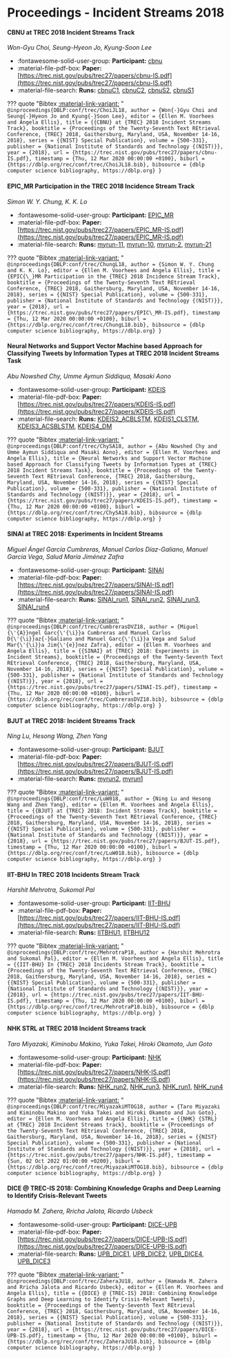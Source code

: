 # Proceedings - Incident Streams 2018 

#### CBNU at TREC 2018 Incident Streams Track

_Won-Gyu Choi, Seung-Hyeon Jo, Kyung-Soon Lee_

- :fontawesome-solid-user-group: **Participant:** [cbnu](./participants.md#cbnu)
- :material-file-pdf-box: **Paper:** [https://trec.nist.gov/pubs/trec27/papers/cbnu-IS.pdf](https://trec.nist.gov/pubs/trec27/papers/cbnu-IS.pdf)
- :material-file-search: **Runs:** [cbnuC1](./runs.md#cbnuc1), [cbnuC2](./runs.md#cbnuc2), [cbnuS2](./runs.md#cbnus2), [cbnuS1](./runs.md#cbnus1)

??? quote "Bibtex [:material-link-variant:](https://dblp.org/rec/conf/trec/ChoiJL18.bib) "
	```
	@inproceedings{DBLP:conf/trec/ChoiJL18,
		author = {Won{-}Gyu Choi and Seung{-}Hyeon Jo and Kyung{-}Soon Lee},
		editor = {Ellen M. Voorhees and Angela Ellis},
		title = {{CBNU} at {TREC} 2018 Incident Streams Track},
		booktitle = {Proceedings of the Twenty-Seventh Text REtrieval Conference, {TREC} 2018, Gaithersburg, Maryland, USA, November 14-16, 2018},
		series = {{NIST} Special Publication},
		volume = {500-331},
		publisher = {National Institute of Standards and Technology {(NIST)}},
		year = {2018},
		url = {https://trec.nist.gov/pubs/trec27/papers/cbnu-IS.pdf},
		timestamp = {Thu, 12 Mar 2020 00:00:00 +0100},
		biburl = {https://dblp.org/rec/conf/trec/ChoiJL18.bib},
		bibsource = {dblp computer science bibliography, https://dblp.org}
	}
	```

#### EPIC_MR Participation in the TREC 2018 Incidence Stream Track

_Simon W. Y. Chung, K. K. Lo_

- :fontawesome-solid-user-group: **Participant:** [EPIC_MR](./participants.md#epic_mr)
- :material-file-pdf-box: **Paper:** [https://trec.nist.gov/pubs/trec27/papers/EPIC_MR-IS.pdf](https://trec.nist.gov/pubs/trec27/papers/EPIC_MR-IS.pdf)
- :material-file-search: **Runs:** [myrun-11](./runs.md#myrun-11), [myrun-10](./runs.md#myrun-10), [myrun-2](./runs.md#myrun-2), [myrun-21](./runs.md#myrun-21)

??? quote "Bibtex [:material-link-variant:](https://dblp.org/rec/conf/trec/ChungL18.bib) "
	```
	@inproceedings{DBLP:conf/trec/ChungL18,
		author = {Simon W. Y. Chung and K. K. Lo},
		editor = {Ellen M. Voorhees and Angela Ellis},
		title = {EPIC{\_}MR Participation in the {TREC} 2018 Incidence Stream Track},
		booktitle = {Proceedings of the Twenty-Seventh Text REtrieval Conference, {TREC} 2018, Gaithersburg, Maryland, USA, November 14-16, 2018},
		series = {{NIST} Special Publication},
		volume = {500-331},
		publisher = {National Institute of Standards and Technology {(NIST)}},
		year = {2018},
		url = {https://trec.nist.gov/pubs/trec27/papers/EPIC\_MR-IS.pdf},
		timestamp = {Thu, 12 Mar 2020 00:00:00 +0100},
		biburl = {https://dblp.org/rec/conf/trec/ChungL18.bib},
		bibsource = {dblp computer science bibliography, https://dblp.org}
	}
	```

#### Neural Networks and Support Vector Machine based Approach for Classifying  Tweets by Information Types at TREC 2018 Incident Streams Task

_Abu Nowshed Chy, Umme Aymun Siddiqua, Masaki Aono_

- :fontawesome-solid-user-group: **Participant:** [KDEIS](./participants.md#kdeis)
- :material-file-pdf-box: **Paper:** [https://trec.nist.gov/pubs/trec27/papers/KDEIS-IS.pdf](https://trec.nist.gov/pubs/trec27/papers/KDEIS-IS.pdf)
- :material-file-search: **Runs:** [KDEIS2_ACBLSTM](./runs.md#kdeis2_acblstm), [KDEIS1_CLSTM](./runs.md#kdeis1_clstm), [KDEIS3_ACSBLSTM](./runs.md#kdeis3_acsblstm), [KDEIS4_DM](./runs.md#kdeis4_dm)

??? quote "Bibtex [:material-link-variant:](https://dblp.org/rec/conf/trec/ChySA18.bib) "
	```
	@inproceedings{DBLP:conf/trec/ChySA18,
		author = {Abu Nowshed Chy and Umme Aymun Siddiqua and Masaki Aono},
		editor = {Ellen M. Voorhees and Angela Ellis},
		title = {Neural Networks and Support Vector Machine based Approach for Classifying Tweets by Information Types at {TREC} 2018 Incident Streams Task},
		booktitle = {Proceedings of the Twenty-Seventh Text REtrieval Conference, {TREC} 2018, Gaithersburg, Maryland, USA, November 14-16, 2018},
		series = {{NIST} Special Publication},
		volume = {500-331},
		publisher = {National Institute of Standards and Technology {(NIST)}},
		year = {2018},
		url = {https://trec.nist.gov/pubs/trec27/papers/KDEIS-IS.pdf},
		timestamp = {Thu, 12 Mar 2020 00:00:00 +0100},
		biburl = {https://dblp.org/rec/conf/trec/ChySA18.bib},
		bibsource = {dblp computer science bibliography, https://dblp.org}
	}
	```

#### SINAI at TREC 2018: Experiments in Incident Streams

_Miguel Ángel García Cumbreras, Manuel Carlos Díaz-Galiano, Manuel García Vega, Salud María Jiménez Zafra_

- :fontawesome-solid-user-group: **Participant:** [SINAI](./participants.md#sinai)
- :material-file-pdf-box: **Paper:** [https://trec.nist.gov/pubs/trec27/papers/SINAI-IS.pdf](https://trec.nist.gov/pubs/trec27/papers/SINAI-IS.pdf)
- :material-file-search: **Runs:** [SINAI_run1](./runs.md#sinai_run1), [SINAI_run2](./runs.md#sinai_run2), [SINAI_run3](./runs.md#sinai_run3), [SINAI_run4](./runs.md#sinai_run4)

??? quote "Bibtex [:material-link-variant:](https://dblp.org/rec/conf/trec/CumbrerasDVZ18.bib) "
	```
	@inproceedings{DBLP:conf/trec/CumbrerasDVZ18,
		author = {Miguel {\'{A}}ngel Garc{\'{\i}}a Cumbreras and Manuel Carlos D{\'{\i}}az{-}Galiano and Manuel Garc{\'{\i}}a Vega and Salud Mar{\'{\i}}a Jim{\'{e}}nez Zafra},
		editor = {Ellen M. Voorhees and Angela Ellis},
		title = {{SINAI} at {TREC} 2018: Experiments in Incident Streams},
		booktitle = {Proceedings of the Twenty-Seventh Text REtrieval Conference, {TREC} 2018, Gaithersburg, Maryland, USA, November 14-16, 2018},
		series = {{NIST} Special Publication},
		volume = {500-331},
		publisher = {National Institute of Standards and Technology {(NIST)}},
		year = {2018},
		url = {https://trec.nist.gov/pubs/trec27/papers/SINAI-IS.pdf},
		timestamp = {Thu, 12 Mar 2020 00:00:00 +0100},
		biburl = {https://dblp.org/rec/conf/trec/CumbrerasDVZ18.bib},
		bibsource = {dblp computer science bibliography, https://dblp.org}
	}
	```

#### BJUT at TREC 2018: Incident Streams Track

_Ning Lu, Hesong Wang, Zhen Yang_

- :fontawesome-solid-user-group: **Participant:** [BJUT](./participants.md#bjut)
- :material-file-pdf-box: **Paper:** [https://trec.nist.gov/pubs/trec27/papers/BJUT-IS.pdf](https://trec.nist.gov/pubs/trec27/papers/BJUT-IS.pdf)
- :material-file-search: **Runs:** [myrun2](./runs.md#myrun2), [myrun1](./runs.md#myrun1)

??? quote "Bibtex [:material-link-variant:](https://dblp.org/rec/conf/trec/LuW018.bib) "
	```
	@inproceedings{DBLP:conf/trec/LuW018,
		author = {Ning Lu and Hesong Wang and Zhen Yang},
		editor = {Ellen M. Voorhees and Angela Ellis},
		title = {{BJUT} at {TREC} 2018: Incident Streams Track},
		booktitle = {Proceedings of the Twenty-Seventh Text REtrieval Conference, {TREC} 2018, Gaithersburg, Maryland, USA, November 14-16, 2018},
		series = {{NIST} Special Publication},
		volume = {500-331},
		publisher = {National Institute of Standards and Technology {(NIST)}},
		year = {2018},
		url = {https://trec.nist.gov/pubs/trec27/papers/BJUT-IS.pdf},
		timestamp = {Thu, 12 Mar 2020 00:00:00 +0100},
		biburl = {https://dblp.org/rec/conf/trec/LuW018.bib},
		bibsource = {dblp computer science bibliography, https://dblp.org}
	}
	```

#### IIT-BHU In TREC 2018 Incidents Stream Track

_Harshit Mehrotra, Sukomal Pal_

- :fontawesome-solid-user-group: **Participant:** [IIT-BHU](./participants.md#iit-bhu)
- :material-file-pdf-box: **Paper:** [https://trec.nist.gov/pubs/trec27/papers/IIT-BHU-IS.pdf](https://trec.nist.gov/pubs/trec27/papers/IIT-BHU-IS.pdf)
- :material-file-search: **Runs:** [IITBHU1](./runs.md#iitbhu1), [IITBHU12](./runs.md#iitbhu12)

??? quote "Bibtex [:material-link-variant:](https://dblp.org/rec/conf/trec/MehrotraP18.bib) "
	```
	@inproceedings{DBLP:conf/trec/MehrotraP18,
		author = {Harshit Mehrotra and Sukomal Pal},
		editor = {Ellen M. Voorhees and Angela Ellis},
		title = {{IIT-BHU} In {TREC} 2018 Incidents Stream Track},
		booktitle = {Proceedings of the Twenty-Seventh Text REtrieval Conference, {TREC} 2018, Gaithersburg, Maryland, USA, November 14-16, 2018},
		series = {{NIST} Special Publication},
		volume = {500-331},
		publisher = {National Institute of Standards and Technology {(NIST)}},
		year = {2018},
		url = {https://trec.nist.gov/pubs/trec27/papers/IIT-BHU-IS.pdf},
		timestamp = {Thu, 12 Mar 2020 00:00:00 +0100},
		biburl = {https://dblp.org/rec/conf/trec/MehrotraP18.bib},
		bibsource = {dblp computer science bibliography, https://dblp.org}
	}
	```

#### NHK STRL at TREC 2018 Incident Streams track

_Taro Miyazaki, Kiminobu Makino, Yuka Takei, Hiroki Okamoto, Jun Goto_

- :fontawesome-solid-user-group: **Participant:** [NHK](./participants.md#nhk)
- :material-file-pdf-box: **Paper:** [https://trec.nist.gov/pubs/trec27/papers/NHK-IS.pdf](https://trec.nist.gov/pubs/trec27/papers/NHK-IS.pdf)
- :material-file-search: **Runs:** [NHK_run2](./runs.md#nhk_run2), [NHK_run3](./runs.md#nhk_run3), [NHK_run1](./runs.md#nhk_run1), [NHK_run4](./runs.md#nhk_run4)

??? quote "Bibtex [:material-link-variant:](https://dblp.org/rec/conf/trec/MiyazakiMTOG18.bib) "
	```
	@inproceedings{DBLP:conf/trec/MiyazakiMTOG18,
		author = {Taro Miyazaki and Kiminobu Makino and Yuka Takei and Hiroki Okamoto and Jun Goto},
		editor = {Ellen M. Voorhees and Angela Ellis},
		title = {{NHK} {STRL} at {TREC} 2018 Incident Streams track},
		booktitle = {Proceedings of the Twenty-Seventh Text REtrieval Conference, {TREC} 2018, Gaithersburg, Maryland, USA, November 14-16, 2018},
		series = {{NIST} Special Publication},
		volume = {500-331},
		publisher = {National Institute of Standards and Technology {(NIST)}},
		year = {2018},
		url = {https://trec.nist.gov/pubs/trec27/papers/NHK-IS.pdf},
		timestamp = {Sun, 02 Oct 2022 01:00:00 +0200},
		biburl = {https://dblp.org/rec/conf/trec/MiyazakiMTOG18.bib},
		bibsource = {dblp computer science bibliography, https://dblp.org}
	}
	```

#### DICE @ TREC-IS 2018: Combining Knowledge Graphs and Deep Learning  to Identify Crisis-Relevant Tweets

_Hamada M. Zahera, Rricha Jalota, Ricardo Usbeck_

- :fontawesome-solid-user-group: **Participant:** [DICE-UPB](./participants.md#dice-upb)
- :material-file-pdf-box: **Paper:** [https://trec.nist.gov/pubs/trec27/papers/DICE-UPB-IS.pdf](https://trec.nist.gov/pubs/trec27/papers/DICE-UPB-IS.pdf)
- :material-file-search: **Runs:** [UPB_DICE1](./runs.md#upb_dice1), [UPB_DICE2](./runs.md#upb_dice2), [UPB_DICE4](./runs.md#upb_dice4), [UPB_DICE3](./runs.md#upb_dice3)

??? quote "Bibtex [:material-link-variant:](https://dblp.org/rec/conf/trec/ZaheraJU18.bib) "
	```
	@inproceedings{DBLP:conf/trec/ZaheraJU18,
		author = {Hamada M. Zahera and Rricha Jalota and Ricardo Usbeck},
		editor = {Ellen M. Voorhees and Angela Ellis},
		title = {{DICE} @ {TREC-IS} 2018: Combining Knowledge Graphs and Deep Learning to Identify Crisis-Relevant Tweets},
		booktitle = {Proceedings of the Twenty-Seventh Text REtrieval Conference, {TREC} 2018, Gaithersburg, Maryland, USA, November 14-16, 2018},
		series = {{NIST} Special Publication},
		volume = {500-331},
		publisher = {National Institute of Standards and Technology {(NIST)}},
		year = {2018},
		url = {https://trec.nist.gov/pubs/trec27/papers/DICE-UPB-IS.pdf},
		timestamp = {Thu, 12 Mar 2020 00:00:00 +0100},
		biburl = {https://dblp.org/rec/conf/trec/ZaheraJU18.bib},
		bibsource = {dblp computer science bibliography, https://dblp.org}
	}
	```

